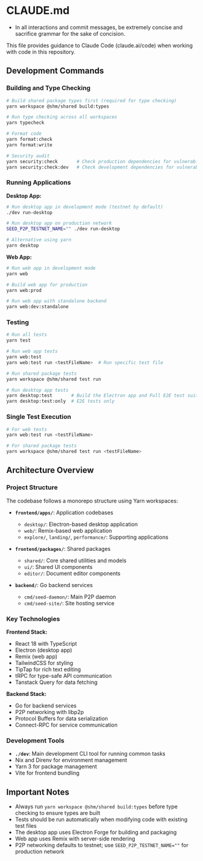 # CLAUDE.md

- In all interactions and commit messages, be extremely concise and sacrifice grammar for the sake of concision.

This file provides guidance to Claude Code (claude.ai/code) when working with code in this repository.

## Development Commands

### Building and Type Checking
```bash
# Build shared package types first (required for type checking)
yarn workspace @shm/shared build:types

# Run type checking across all workspaces
yarn typecheck

# Format code
yarn format:check
yarn format:write

# Security audit
yarn security:check       # Check production dependencies for vulnerabilities
yarn security:check:dev   # Check development dependencies for vulnerabilities
```

### Running Applications

**Desktop App:**
```bash
# Run desktop app in development mode (testnet by default)
./dev run-desktop

# Run desktop app on production network
SEED_P2P_TESTNET_NAME="" ./dev run-desktop

# Alternative using yarn
yarn desktop
```

**Web App:**
```bash
# Run web app in development mode
yarn web

# Build web app for production
yarn web:prod

# Run web app with standalone backend
yarn web:dev:standalone
```

### Testing
```bash
# Run all tests
yarn test

# Run web app tests
yarn web:test
yarn web:test run <testFileName>  # Run specific test file

# Run shared package tests  
yarn workspace @shm/shared test run

# Run desktop app tests
yarn desktop:test       # Build the Electron app and Full E2E test suite
yarn desktop:test:only  # E2E tests only
```

### Single Test Execution
```bash
# For web tests
yarn web:test run <testFileName>

# For shared package tests
yarn workspace @shm/shared test run <testFileName>
```

## Architecture Overview

### Project Structure
The codebase follows a monorepo structure using Yarn workspaces:

- **`frontend/apps/`**: Application codebases
  - `desktop/`: Electron-based desktop application
  - `web/`: Remix-based web application  
  - `explore/`, `landing/`, `performance/`: Supporting applications

- **`frontend/packages/`**: Shared packages
  - `shared/`: Core shared utilities and models
  - `ui/`: Shared UI components
  - `editor/`: Document editor components

- **`backend/`**: Go backend services
  - `cmd/seed-daemon/`: Main P2P daemon
  - `cmd/seed-site/`: Site hosting service

### Key Technologies

**Frontend Stack:**
- React 18 with TypeScript
- Electron (desktop app)
- Remix (web app)
- TailwindCSS for styling
- TipTap for rich text editing
- tRPC for type-safe API communication
- Tanstack Query for data fetching

**Backend Stack:**
- Go for backend services
- P2P networking with libp2p
- Protocol Buffers for data serialization
- Connect-RPC for service communication

### Development Tools
- **`./dev`**: Main development CLI tool for running common tasks
- Nix and Direnv for environment management
- Yarn 3 for package management
- Vite for frontend bundling

## Important Notes

- Always run `yarn workspace @shm/shared build:types` before type checking to ensure types are built
- Tests should be run automatically when modifying code with existing test files
- The desktop app uses Electron Forge for building and packaging
- Web app uses Remix with server-side rendering
- P2P networking defaults to testnet; use `SEED_P2P_TESTNET_NAME=""` for production network
